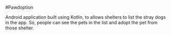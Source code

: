 
#Pawdoption

Android application built using Kotlin, to allows shelters to list the stray dogs in the app.
So, people can see the pets in the list and adopt the pet from those shelter.


